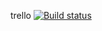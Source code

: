 trello
[![Build status](https://ci.appveyor.com/api/projects/status/30560kdgwnl56upq?svg=true)](https://ci.appveyor.com/project/Pezu-git/ahj-collapse)

